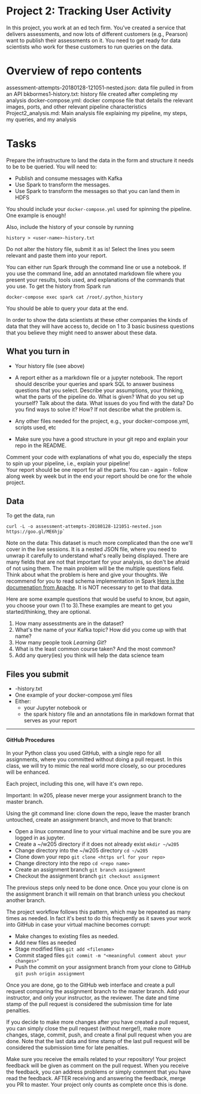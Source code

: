 # Project 2: Tracking User Activity

In this project, you work at an ed tech firm. You've created a service that
delivers assessments, and now lots of different customers (e.g., Pearson) want
to publish their assessments on it. You need to get ready for data scientists
who work for these customers to run queries on the data. 

# Overview of repo contents

assessment-attempts-20180128-121051-nested.json: data file pulled in from an API
bkbormes1-history.txt: history file created after completing my analysis
docker-compose.yml: docker compose file that details the relevant images, ports, and other relevant pipeline characteristics
Project2_analysis.md: Main analysis file explaining my pipeline, my steps, my queries, and my analysis


# Tasks

Prepare the infrastructure to land the data in the form and structure it needs
to be to be queried.  You will need to:

- Publish and consume messages with Kafka
- Use Spark to transform the messages. 
- Use Spark to transform the messages so that you can land them in HDFS

You should include your `docker-compose.yml` used for spinning the pipeline. One example is enough!

Also, include the history of your console by running
```
history > <user-name>-history.txt
```
Do not alter the history file, submit it as is! Select the lines you seem relevant and paste them into your report.

You can either run Spark through the command line or use a notebook. If you use
the command line, add an annotated markdown file where you present your results,
tools used, and explanations of the commands that you use. 
To get the history from Spark run

```
docker-compose exec spark cat /root/.python_history
```

You should be able to query your data at the end. 

In order to show the data scientists at these other companies the kinds of data
that they will have access to, decide on 1 to 3 basic business questions that
you believe they might need to answer about these data.

## What you turn in

- Your history file (see above)

- A report either as a markdown file or a jupyter notebook.
  The report should describe your queries and spark SQL to answer business questions
  that you select. Describe your assumptions, your thinking, what the parts of the
  pipeline do. What is given? What do you set up yourself? Talk about the data.
  What issues do you find with the data? Do you find ways to solve it? How?
  If not describe what the problem is.

- Any other files needed for the project, e.g., your docker-compose.yml, scripts used, etc

- Make sure you have a good structure in your git repo and explain your repo in the README.

Comment your code with explanations of what you do, especially the steps to spin up your pipeline, i.e., explain your pipeline!<br>
Your report should be one report for all the parts. You can - again - follow along week by week but in the end your report should be one for the whole project.


## Data

To get the data, run 
```
curl -L -o assessment-attempts-20180128-121051-nested.json https://goo.gl/ME6hjp`
```

Note on the data: This dataset is much more complicated than the one we'll
cover in the live sessions. It is a nested JSON file, where you need to unwrap it
carefully to understand what's really being displayed. There are many fields
that are not that important for your analysis, so don't be afraid of not using
them. The main problem will be the multiple questions field. Think about what the 
problem is here and give your thoughts. We recommend for
you to read schema implementation in Spark [Here is the documenation from
Apache](https://spark.apache.org/docs/2.3.0/sql-programming-guide.html).
It is NOT necessary to get to that data.

Here are some example questions that would be useful to know, but again, you choose your own (1 to 3).These examples are meant to get you started/thinking, they are optional.

1. How many assesstments are in the dataset?
2. What's the name of your Kafka topic? How did you come up with that name?
3. How many people took *Learning Git*?
4. What is the least common course taken? And the most common?
5. Add any query(ies) you think will help the data science team

## Files you submit

- <user-name>-history.txt 
- One example of your docker-compose.yml files
- Either:
  - your Jupyter notebook or
  - the spark history file and an annotations file in markdown format that serves as your report

---
  
#### GitHub Procedures

In your Python class you used GitHub, with a single repo for all assignments, where you committed without doing a pull request.  In this class, we will try to mimic the real world more closely, so our procedures will be enhanced. 

Each project, including this one, will have it's own repo.

Important:  In w205, please never merge your assignment branch to the master branch. 

Using the git command line: clone down the repo, leave the master branch untouched, create an assignment branch, and move to that branch:
- Open a linux command line to your virtual machine and be sure you are logged in as jupyter.
- Create a ~/w205 directory if it does not already exist `mkdir ~/w205`
- Change directory into the ~/w205 directory `cd ~/w205`
- Clone down your repo `git clone <https url for your repo>`
- Change directory into the repo `cd <repo name>`
- Create an assignment branch `git branch assignment`
- Checkout the assignment branch `git checkout assignment`

The previous steps only need to be done once.  Once you your clone is on the assignment branch it will remain on that branch unless you checkout another branch.

The project workflow follows this pattern, which may be repeated as many times as needed.  In fact it's best to do this frequently as it saves your work into GitHub in case your virtual machine becomes corrupt:
- Make changes to existing files as needed.
- Add new files as needed
- Stage modified files `git add <filename>`
- Commit staged files `git commit -m "<meaningful comment about your changes>"`
- Push the commit on your assignment branch from your clone to GitHub `git push origin assignment`

Once you are done, go to the GitHub web interface and create a pull request comparing the assignment branch to the master branch.  Add your instructor, and only your instructor, as the reviewer.  The date and time stamp of the pull request is considered the submission time for late penalties. 

If you decide to make more changes after you have created a pull request, you can simply close the pull request (without merge!), make more changes, stage, commit, push, and create a final pull request when you are done.  Note that the last data and time stamp of the last pull request will be considered the submission time for late penalties.

Make sure you receive the emails related to your repository! Your project feedback will be given as comment on the pull request. When you receive the feedback, you can address problems or simply comment that you have read the feedback. 
AFTER receiving and answering the feedback, merge you PR to master. Your project only counts as complete once this is done.
